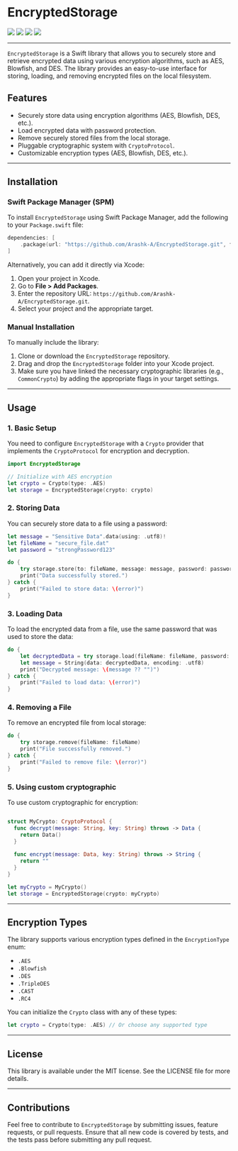 # EncryptedStorage

![](https://img.shields.io/badge/Swift-5.4-green.svg)
![](https://img.shields.io/badge/iOS-13-green.svg)
![](https://img.shields.io/badge/macOS-10.13-green.svg)
![](https://img.shields.io/badge/license-MIT-blue.svg)

---

`EncryptedStorage` is a Swift library that allows you to securely store and retrieve encrypted data using various encryption algorithms, such as AES, Blowfish, and DES. The library provides an easy-to-use interface for storing, loading, and removing encrypted files on the local filesystem. 

## Features

- Securely store data using encryption algorithms (AES, Blowfish, DES, etc.).
- Load encrypted data with password protection.
- Remove securely stored files from the local storage.
- Pluggable cryptographic system with `CryptoProtocol`.
- Customizable encryption types (AES, Blowfish, DES, etc.).

---

## Installation

### Swift Package Manager (SPM)

To install `EncryptedStorage` using Swift Package Manager, add the following to your `Package.swift` file:

```swift
dependencies: [
    .package(url: "https://github.com/Arashk-A/EncryptedStorage.git", from: "1.0.0")
]
```

Alternatively, you can add it directly via Xcode:

1. Open your project in Xcode.
2. Go to **File > Add Packages**.
3. Enter the repository URL: `https://github.com/Arashk-A/EncryptedStorage.git`.
4. Select your project and the appropriate target.

### Manual Installation

To manually include the library:

1. Clone or download the `EncryptedStorage` repository.
2. Drag and drop the `EncryptedStorage` folder into your Xcode project.
3. Make sure you have linked the necessary cryptographic libraries (e.g., `CommonCrypto`) by adding the appropriate flags in your target settings.

---

## Usage

### 1. Basic Setup

You need to configure `EncryptedStorage` with a `Crypto` provider that implements the `CryptoProtocol` for encryption and decryption.

```swift
import EncryptedStorage

// Initialize with AES encryption
let crypto = Crypto(type: .AES)
let storage = EncryptedStorage(crypto: crypto)
```

### 2. Storing Data

You can securely store data to a file using a password:

```swift
let message = "Sensitive Data".data(using: .utf8)!
let fileName = "secure_file.dat"
let password = "strongPassword123"

do {
    try storage.store(to: fileName, message: message, password: password)
    print("Data successfully stored.")
} catch {
    print("Failed to store data: \(error)")
}
```

### 3. Loading Data

To load the encrypted data from a file, use the same password that was used to store the data:

```swift
do {
    let decryptedData = try storage.load(fileName: fileName, password: password)
    let message = String(data: decryptedData, encoding: .utf8)
    print("Decrypted message: \(message ?? "")")
} catch {
    print("Failed to load data: \(error)")
}
```

### 4. Removing a File

To remove an encrypted file from local storage:

```swift
do {
    try storage.remove(fileName: fileName)
    print("File successfully removed.")
} catch {
    print("Failed to remove file: \(error)")
}
```

### 5. Using custom cryptographic 

To use custom cryptographic for encryption:

```swift 

struct MyCrypto: CryptoProtocol {
  func decrypt(message: String, key: String) throws -> Data {
    return Data()
  }
  
  func encrypt(message: Data, key: String) throws -> String {
    return ""
  }
}

let myCrypto = MyCrypto()
let storage = EncryptedStorage(crypto: myCrypto)

```

---

## Encryption Types

The library supports various encryption types defined in the `EncryptionType` enum:

- `.AES`
- `.Blowfish`
- `.DES`
- `.TripleDES`
- `.CAST`
- `.RC4`

You can initialize the `Crypto` class with any of these types:

```swift
let crypto = Crypto(type: .AES) // Or choose any supported type
```

---

## License

This library is available under the MIT license. See the LICENSE file for more details.

---

## Contributions

Feel free to contribute to `EncryptedStorage` by submitting issues, feature requests, or pull requests. Ensure that all new code is covered by tests, and the tests pass before submitting any pull request.

